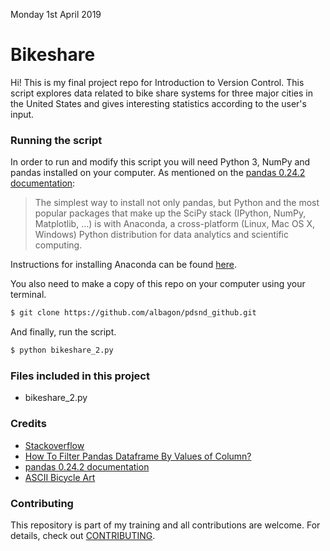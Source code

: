 Monday 1st April 2019

# Bikeshare

Hi! This is my final project repo for Introduction to Version Control. This script explores data related to bike share systems for three major cities in the United States and gives interesting statistics according to the user's input.

### Running the script

In order to run and modify this script you will need Python 3, NumPy and pandas installed on your computer. As mentioned on the [pandas 0.24.2 documentation](https://pandas.pydata.org/pandas-docs/stable/install.html):

> The simplest way to install not only pandas, but Python
> and the most popular packages that make up the SciPy stack
> (IPython, NumPy, Matplotlib, …) is with Anaconda,
> a cross-platform (Linux, Mac OS X, Windows) Python distribution
> for data analytics and scientific computing.

Instructions for installing Anaconda can be found [here](https://www.anaconda.com/distribution/).

You also need to make a copy of this repo on your computer using your terminal.

```sh
$ git clone https://github.com/albagon/pdsnd_github.git
```

And finally, run the script.

```sh
$ python bikeshare_2.py
```

### Files included in this project

- bikeshare_2.py

### Credits

- [Stackoverflow](https://stackoverflow.com)
- [How To Filter Pandas Dataframe By Values of Column?](https://cmdlinetips.com/2018/02/how-to-subset-pandas-dataframe-based-on-values-of-a-column/)
- [pandas 0.24.2 documentation](https://pandas.pydata.org/pandas-docs/stable/reference/api/pandas.Series.dt.month.html#pandas.Series.dt.month)
- [ASCII Bicycle Art](https://www.pinterest.co.uk/pin/Ae88OeKQTXkLdcJ9NmoeR0IJOETTXuqEWXXbe6JWMvqlZu6nVBAOXsE/)

### Contributing

This repository is part of my training and all contributions are welcome. For details, check out [CONTRIBUTING](CONTRIBUTING.md).
